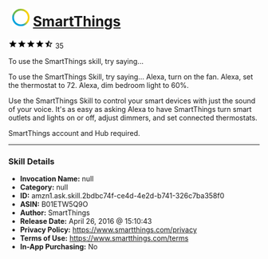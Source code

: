 # &nbsp;<img src="skill_icon" alt="SmartThings icon" width="36"> [SmartThings](http://alexa.amazon.com/#skills/amzn1.ask.skill.2bdbc74f-ce4d-4e2d-b741-326c7ba358f0)
![4.7 stars](../../images/ic_star_black_18dp_1x.png)![4.7 stars](../../images/ic_star_black_18dp_1x.png)![4.7 stars](../../images/ic_star_black_18dp_1x.png)![4.7 stars](../../images/ic_star_black_18dp_1x.png)![4.7 stars](../../images/ic_star_half_black_18dp_1x.png) 35

To use the SmartThings skill, try saying...

To use the SmartThings Skill, try saying...
Alexa, turn on the fan.
Alexa, set the thermostat to 72.
Alexa, dim bedroom light to 60%.

Use the SmartThings Skill to control your smart devices with just the sound of your voice. It's as easy as asking Alexa to have SmartThings turn smart outlets and lights on or off, adjust dimmers, and set connected thermostats. 

SmartThings account and Hub required.

***

### Skill Details

* **Invocation Name:** null
* **Category:** null
* **ID:** amzn1.ask.skill.2bdbc74f-ce4d-4e2d-b741-326c7ba358f0
* **ASIN:** B01ETW5Q9O
* **Author:** SmartThings
* **Release Date:** April 26, 2016 @ 15:10:43
* **Privacy Policy:** https://www.smartthings.com/privacy
* **Terms of Use:** https://www.smartthings.com/terms
* **In-App Purchasing:** No
